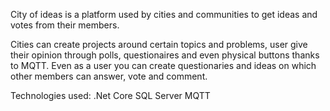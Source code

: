 City of ideas is a platform used by cities and communities to get ideas and votes from their members.

Cities can create projects around certain topics and problems, user give their opinion through polls, questionaires and even physical buttons thanks to MQTT.
Even as a user you can create questionaries and ideas on which other members can answer, vote and comment.

Technologies used:
.Net Core
SQL Server
MQTT
